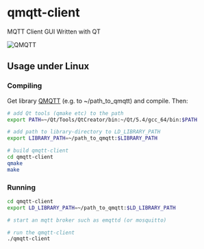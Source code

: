 qmqtt-client
============

MQTT Client GUI Written with QT

![QMQTT](https://f.cloud.github.com/assets/11869/320033/9264bc5c-990e-11e2-91d0-ddcb400bbf5f.png)

## Usage under Linux

### Compiling

Get library [QMQTT](https://github.com/emqtt/qmqtt) (e.g. to ~/path_to_qmqtt) and compile. Then:
```bash
# add Qt tools (qmake etc) to the path
export PATH=~/Qt/Tools/QtCreator/bin:~/Qt/5.4/gcc_64/bin:$PATH

# add path to library-directory to LD_LIBRARY_PATH
export LIBRARY_PATH=~/path_to_qmqtt:$LIBRARY_PATH

# build qmqtt-client
cd qmqtt-client
qmake
make
```

### Running

```bash
cd qmqtt-client
export LD_LIBRARY_PATH=~/path_to_qmqtt:$LD_LIBRARY_PATH

# start an mqtt broker such as emqttd (or mosquitto)

# run the qmqtt-client
./qmqtt-client
```